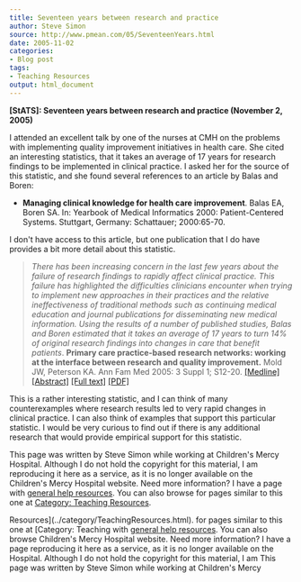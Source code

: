 ```yaml
---
title: Seventeen years between research and practice
author: Steve Simon
source: http://www.pmean.com/05/SeventeenYears.html
date: 2005-11-02
categories:
- Blog post
tags:
- Teaching Resources
output: html_document
---
```

**[StATS]: Seventeen years between research and
practice (November 2, 2005)**

I attended an excellent talk by one of the nurses at CMH on the problems
with implementing quality improvement initiatives in health care. She
cited an interesting statistics, that it takes an average of 17 years
for research findings to be implemented in clinical practice. I asked
her for the source of this statistic, and she found several references
to an article by Balas and Boren:

-   **Managing clinical knowledge for health care improvement**. Balas
    EA, Boren SA. In: Yearbook of Medical Informatics 2000:
    Patient-Centered Systems. Stuttgart, Germany: Schattauer;
    2000:65-70.

I don\'t have access to this article, but one publication that I do have
provides a bit more detail about this statistic.

> *There has been increasing concern in the last few years about the
> failure of research findings to rapidly affect clinical practice. This
> failure has highlighted the difficulties clinicians encounter when
> trying to implement new approaches in their practices and the relative
> ineffectiveness of traditional methods such as continuing medical
> education and journal publications for disseminating new medical
> information. Using the results of a number of published studies, Balas
> and Boren estimated that it takes an average of 17 years to turn 14%
> of original research findings into changes in care that benefit
> patients*. **Primary care practice-based research networks: working at
> the interface between research and quality improvement.** Mold JW,
> Peterson KA. Ann Fam Med 2005: 3 Suppl 1; S12-20.
> [\[Medline\]](http://www.ncbi.nlm.nih.gov/entrez/query.fcgi?cmd=Retrieve&db=PubMed&list_uids=15928213&dopt=Abstract)
> [\[Abstract\]](http://www.annfammed.org/cgi/content/abstract/3/suppl_1/s12)
> [\[Full
> text\]](http://www.annfammed.org/cgi/content/full/3/suppl_1/s12)
> [\[PDF\]](http://www.annfammed.org/cgi/reprint/3/suppl_1/s12.pdf)

This is a rather interesting statistic, and I can think of many
counterexamples where research results led to very rapid changes in
clinical practice. I can also think of examples that support this
particular statistic. I would be very curious to find out if there is
any additional research that would provide empirical support for this
statistic.

This page was written by Steve Simon while working at Children\'s Mercy
Hospital. Although I do not hold the copyright for this material, I am
reproducing it here as a service, as it is no longer available on the
Children\'s Mercy Hospital website. Need more information? I have a page
with [general help resources](../GeneralHelp.html). You can also browse
for pages similar to this one at [Category: Teaching
Resources](../category/TeachingResources.html).
<!---More--->
Resources](../category/TeachingResources.html).
for pages similar to this one at [Category: Teaching
with [general help resources](../GeneralHelp.html). You can also browse
Children\'s Mercy Hospital website. Need more information? I have a page
reproducing it here as a service, as it is no longer available on the
Hospital. Although I do not hold the copyright for this material, I am
This page was written by Steve Simon while working at Children\'s Mercy

<!---Do not use
**[StATS]: Seventeen years between research and
This page was written by Steve Simon while working at Children\'s Mercy
Hospital. Although I do not hold the copyright for this material, I am
reproducing it here as a service, as it is no longer available on the
Children\'s Mercy Hospital website. Need more information? I have a page
with [general help resources](../GeneralHelp.html). You can also browse
for pages similar to this one at [Category: Teaching
Resources](../category/TeachingResources.html).
--->

